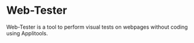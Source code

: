 # Web-Tester
Web-Tester is a tool to perform visual tests on webpages without coding using Applitools.
